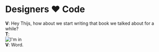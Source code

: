 # Designers ♥ Code

**V**: Hey Thijs, how about we start writing that book we talked about for a while?  
**T**:  
![I'm in](https://media.giphy.com/media/xT1XGUM8m88TVfDh5K/giphy.gif)  
**V**: Word.
